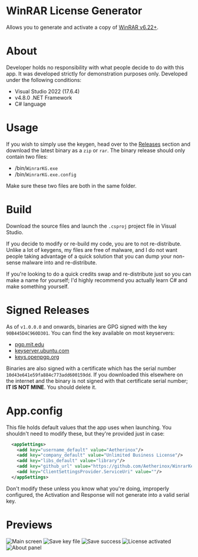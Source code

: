 # WinRAR License Generator
Allows you to generate and activate a copy of [WinRAR v6.22+](https://win-rar.com).

# About
Developer holds no responsibility with what people decide to do with this app. It was developed strictly for demonstration purposes only.
Developed under the following conditions:
- Visual Studio 2022 (17.6.4)
- v4.8.0 .NET Framework
- C# language

# Usage
If you wish to simply use the keygen, head over to the [Releases](https://github.com/Aetherinox/WinrarKeygen/releases) section and download the latest binary as a `zip` or `rar`. The binary release should only contain two files:
- /bin/`WinrarKG.exe`
- /bin/`WinrarKG.exe.config`

Make sure these two files are both in the same folder.

# Build
Download the source files and launch the `.csproj` project file in Visual Studio.

If you decide to modify or re-build my code, you are to not re-distribute. Unlike a lot of keygens, my files are free of malware, and I do not want people taking advantage of a quick solution that you can dump your non-sense malware into and re-distribute.

If you're looking to do a quick credits swap and re-distribute just so you can make a name for yourself; I'd highly recommend you actually learn C# and make something yourself.

# Signed Releases
As of `v1.0.0.0` and onwards, binaries are GPG signed with the key `90B445D4C960D301`. You can find the key available on most keyservers:
- [pgp.mit.edu](https://pgp.mit.edu/)
- [keyserver.ubuntu.com](keyserver.ubuntu.com)
- [keys.openpgp.org](https://keys.openpgp.org)

Binaries are also signed with a certificate which has the serial number `10d43e641e59fa884c773add600159dd`. If you downloaded this elsewhere on the internet and the binary is not signed with that certificate serial number; **IT IS NOT MINE**. You should delete it.

# App.config
This file holds default values that the app uses when launching. You shouldn't need to modify these, but they're provided just in case:
```xml
  <appSettings>
    <add key="username_default" value="Aetherinox"/>
    <add key="company_default" value="Unlimited Business License"/>
    <add key="libs_default" value="library"/>
    <add key="github_url" value="https://github.com/Aetherinox/WinrarKeygen"/>
    <add key="ClientSettingsProvider.ServiceUri" value=""/>
  </appSettings>
```
Don't modify these unless you know what you're doing, improperly configured, the Activation and Response will not generate into a valid serial key.

# Previews
![Main screen](https://i.imgur.com/3hrolF6.png)
![Save key file](https://i.imgur.com/Z96Xc55.png)
![Save success](https://i.imgur.com/Urt186k.png)
![License activated](https://i.imgur.com/oUKAXf9.png)
![About panel](https://i.imgur.com/pr3SC89.png)
